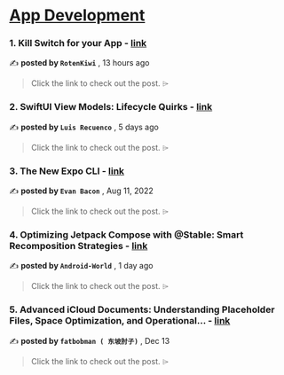 
<h1><a href=https://medium.com/tag/mobile-app-development/recommended target="_blank" rel="noopener noreferrer">App Development</a></h1>
<h3>1. Kill Switch for your App - <a href=https://medium.com/@RotenKiwi/kill-switch-for-your-app-3a605412384e?source=tag_recommended_feed---------0-84----------mobile_app_development----------76bf618a_b0f4_4705_81ab_54a99c027412------- target="_blank" rel="noopener noreferrer">link</a></h3>

✍️ **posted by `RotenKiwi`** <date> , 13 hours ago</date>

<blockquote>Click the link to check out the post. ⌲</blockquote>

<h3>2. SwiftUI View Models: Lifecycle Quirks - <a href=https://medium.com/the-swift-cooperative/swiftui-view-models-lifecycle-quirks-8dd967e84e31?source=tag_recommended_feed---------1-107----------mobile_app_development----------76bf618a_b0f4_4705_81ab_54a99c027412------- target="_blank" rel="noopener noreferrer">link</a></h3>

✍️ **posted by `Luis Recuenco`** <date> , 5 days ago</date>

<blockquote>Click the link to check out the post. ⌲</blockquote>

<h3>3. The New Expo CLI - <a href=https://medium.com/the-exponent-log/the-new-expo-cli-f4250d8e3421?source=tag_recommended_feed---------2-85----------mobile_app_development----------76bf618a_b0f4_4705_81ab_54a99c027412------- target="_blank" rel="noopener noreferrer">link</a></h3>

✍️ **posted by `Evan Bacon`** <date> , Aug 11, 2022</date>

<blockquote>Click the link to check out the post. ⌲</blockquote>

<h3>4. Optimizing Jetpack Compose with @Stable: Smart Recomposition Strategies - <a href=https://medium.com/@android-world/optimizing-jetpack-compose-with-stable-smart-recomposition-strategies-81147b779a0a?source=tag_recommended_feed---------3-84----------mobile_app_development----------76bf618a_b0f4_4705_81ab_54a99c027412------- target="_blank" rel="noopener noreferrer">link</a></h3>

✍️ **posted by `Android-World`** <date> , 1 day ago</date>

<blockquote>Click the link to check out the post. ⌲</blockquote>

<h3>5. Advanced iCloud Documents: Understanding Placeholder Files, Space Optimization, and Operational… - <a href=https://medium.com/itnext/advanced-icloud-documents-understanding-placeholder-files-space-optimization-and-operational-759b29c17e10?source=tag_recommended_feed---------4-107----------mobile_app_development----------76bf618a_b0f4_4705_81ab_54a99c027412------- target="_blank" rel="noopener noreferrer">link</a></h3>

✍️ **posted by `fatbobman ( 东坡肘子)`** <date> , Dec 13</date>

<blockquote>Click the link to check out the post. ⌲</blockquote>

